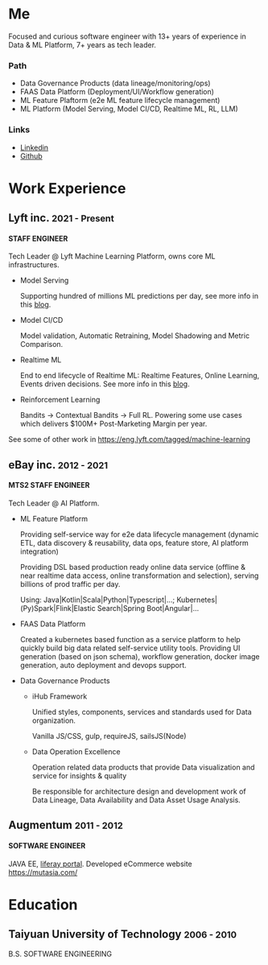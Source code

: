 # Me
Focused and curious software engineer with 13+ years of experience in Data & ML Platform, 7+ years as tech leader.

### Path

<ul className="steps steps-vertical">
  <li className="step step-primary">Data Governance Products (data lineage/monitoring/ops)</li>
  <li className="step step-primary">FAAS Data Platform (Deployment/UI/Workflow generation)</li>
  <li className="step step-primary">ML Feature Plaftorm (e2e ML feature lifecycle management)</li>
  <li data-content="now" className="step step-primary">ML Platform (Model Serving, Model CI/CD, Realtime ML, RL, LLM)</li>
</ul>

### Links

* [Linkedin](https://www.linkedin.com/in/hflhmartin/)
* [Github](https://github.com/martin-liu)

# Work Experience
## Lyft inc. <small>2021 - Present</small>
#### STAFF ENGINEER

Tech Leader @ Lyft Machine Learning Platform, owns core ML infrastructures.

* Model Serving

  Supporting hundred of millions ML predictions per day, see more info in this [blog](https://eng.lyft.com/powering-millions-of-real-time-decisions-with-lyftlearn-serving-9bb1f73318dc).
* Model CI/CD

  Model validation, Automatic Retraining, Model Shadowing and Metric Comparison. 
* Realtime ML

  End to end lifecycle of Realtime ML: Realtime Features, Online Learning, Events driven decisions. See more info in this [blog](https://eng.lyft.com/building-real-time-machine-learning-foundations-at-lyft-6dd99b385a4e).
* Reinforcement Learning

  Bandits -> Contextual Bandits -> Full RL. Powering some use cases which delivers $100M+ Post-Marketing Margin per year.
  

See some of other work in https://eng.lyft.com/tagged/machine-learning

## eBay inc. <small>2012 - 2021</small>
#### MTS2 STAFF ENGINEER

Tech Leader @ AI Platform.

* ML Feature Platform

  Providing self-service way for e2e data lifecycle management (dynamic ETL, data discovery & reusability, data ops, feature store, AI platform integration)

  Providing DSL based production ready online data service (offline & near realtime data access, online transformation and selection), serving billions of prod traffic per day.

  Using: Java|Kotlin|Scala|Python|Typescript|...; Kubernetes|(Py)Spark|Flink|Elastic Search|Spring Boot|Angular|...


* FAAS Data Platform 

  Created a kubernetes based function as a service platform to help quickly build big data related self-service utility tools. Providing UI generation (based on json schema), workflow generation, docker image generation, auto deployment and devops support. 


* Data Governance Products
  + iHub Framework

    Unified styles, components, services and standards used for Data organization.

    Vanilla JS/CSS, gulp, requireJS, sailsJS(Node)

  + Data Operation Excellence

    Operation related data products that provide Data visualization and service for insights & quality

    Be responsible for architecture design and development work of Data Lineage, Data Availability and Data Asset Usage Analysis.

## Augmentum <small>2011 - 2012</small>
#### SOFTWARE ENGINEER

JAVA EE, [liferay portal](https://github.com/liferay/liferay-portal). Developed eCommerce website https://mutasia.com/

# Education
## Taiyuan University of Technology <small>2006 - 2010</small>
B.S. SOFTWARE ENGINEERING

<br/>
